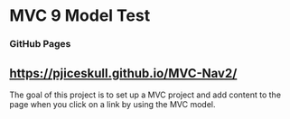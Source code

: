 # MVC 9 Model Test

### GitHub Pages

## https://pjiceskull.github.io/MVC-Nav2/

The goal of this project is to set up a MVC project and add content to the page when you click on a link by using the MVC model.
